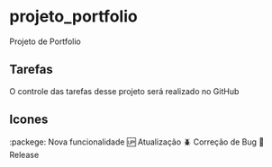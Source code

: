 # projeto_portfolio
Projeto de Portfolio

## Tarefas

O controle das tarefas desse projeto será realizado no GitHub

## Icones

:packege: Nova funcionalidade
:up: Atualização
:beetle: Correção de Bug
:checkered_flag: Release
